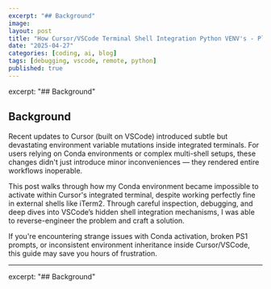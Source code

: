 ```yaml
---
excerpt: "## Background"
image: 
layout: post
title: "How Cursor/VSCode Terminal Shell Integration Python VENV's - Plus Fixs"
date: "2025-04-27"
categories: [coding, ai, blog]
tags: [debugging, vscode, remote, python]
published: true
---
```

excerpt: "## Background"

## Background

Recent updates to Cursor (built on VSCode) introduced subtle but devastating environment variable mutations inside integrated terminals. For users relying on Conda environments or complex multi-shell setups, these changes didn't just introduce minor inconveniences — they rendered entire workflows inoperable.

This post walks through how my Conda environment became impossible to activate within Cursor's integrated terminal, despite working perfectly fine in external shells like iTerm2. Through careful inspection, debugging, and deep dives into VSCode’s hidden shell integration mechanisms, I was able to reverse-engineer the problem and craft a solution. 

If you're encountering strange issues with Conda activation, broken PS1 prompts, or inconsistent environment inheritance inside Cursor/VSCode, this guide may save you hours of frustration.

---
excerpt: "## Background"
